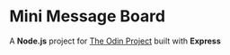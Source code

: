 # Mini Message Board

A **Node.js** project for [The Odin Project](https://www.theodinproject.com/) built with **Express**
